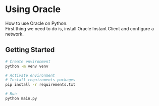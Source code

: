 # Using Oracle

How to use Oracle on Python.</br>
First thing we need to do is, install Oracle Instant Client and configure a network.

## Getting Started

```bash
# Create environment
python -m venv venv

# Activate environment
# Install requirements packages
pip install -r requirements.txt

# Run
python main.py
```